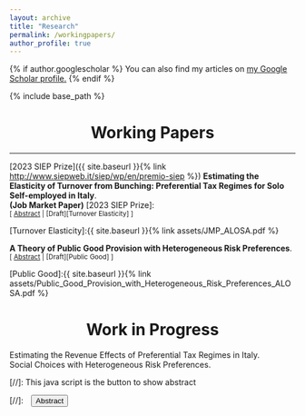 ```yaml
---
layout: archive
title: "Research"
permalink: /workingpapers/
author_profile: true
---
```


{% if author.googlescholar %}
 You can also find my articles on <u><a href="{{author.googlescholar}}">my Google Scholar profile</a>.</u>
{% endif %}

{% include base_path %}

# <center> Working Papers </center>
- - -
[2023 SIEP Prize]({{ site.baseurl }}{% link http://www.siepweb.it/siep/wp/en/premio-siep %})
**Estimating the Elasticity of Turnover from Bunching: Preferential Tax Regimes for Solo Self-employed in Italy**.  <br/>
**(Job Market Paper)** [2023 SIEP Prize]:  <br/>
<small>[ <a href="#/" onclick="visib('bunching')">Abstract</a> | [Draft][Turnover Elasticity] ]</small>


<div id="bunching" style="display: none; text-align: justify; line-height: 1.2" ><small>
Turnover is a key indicator of economic activity, but we know little about how much entrepreneurs adjust it as a response to taxation. This paper exploits a discontinuity in the Italian tax schedule of solo self-employed to study turnover responses to taxation. I consider the notch created by the eligibility cut-off of the preferential turnover tax scheme. I find substantial and significant bunching by solo self-employed below the turnover threshold. The effects of the tax scheme on bunching are heterogeneous across sectors, with professionals, business intermediaries and retailers having the largest observed responses. I estimate the turnover tax elasticity in these three sectors by focusing on the  marginal buncher. To do so, I build on Kleven and Waseem (2013) to develop a theoretical framework that fits the institutional set-up and rationalises the observed responses to it. Professionals have the largest turnover elasticity (0.066). Difference in compliance costs across regimes explains less than half of the observed responses, therefore highlighting the key role of low taxation for the observed bunching behaviour.
</small><br><br/></div>

[Turnover Elasticity]:{{ site.baseurl }}{% link assets/JMP_ALOSA.pdf %} 


**A Theory of Public Good Provision with Heterogeneous Risk Preferences**.  <br/>
<small>[ <a href="#/" onclick="visib('optimal-tax')">Abstract</a> | [Draft][Public Good] ]</small>


<div id="optimal-tax" style="display: none; text-align: justify; line-height: 1.2" ><small>
People with different attitudes to risk  have different views on the  extent to which society should invest in certain (risky) projects. This paper presents a theory of optimal provision of a (risky) public good when individuals have heterogeneous preferences for risk. The public good has an insurance purpose as it allows individuals to shift risk from private to public consumption. On the one hand, private provision of the public good is inefficient because people do not internalise the insurance gains of the other agents. On the other, public provision might fail to achieve the (ex-ante) first best outcome if agents cannot be targeted and compensated when the policy does not reflect their specific risk preferences. With an application on capital income and endowment taxation, this paper shows it is possible to improve welfare by   exploiting the different choices of the agents with different risk preferences. 
</small><br><br/></div>

[Public Good]:{{ site.baseurl }}{% link assets/Public_Good_Provision_with_Heterogeneous_Risk_Preferences_ALOSA.pdf %}

# <center> Work in Progress </center>

Estimating the Revenue Effects of Preferential Tax Regimes in Italy. <br/>
Social Choices with Heterogeneous Risk Preferences.  <br/>

[//]: This java script is the button to show abstract
<script>
 function visib(id) {
  var x = document.getElementById(id);
  if (x.style.display === "block") {
    x.style.display = "none";
  } else {
    x.style.display = "block";
  }
}
</script>

[//]:&emsp;<button onclick="visib('polariz')" class="btn btn--inverse btn--small">Abstract</button>
